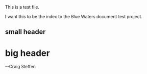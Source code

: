 This is a test file.

I want this to be the index to the Blue Waters document test project. 

## small header

# big header

--Craig Steffen
